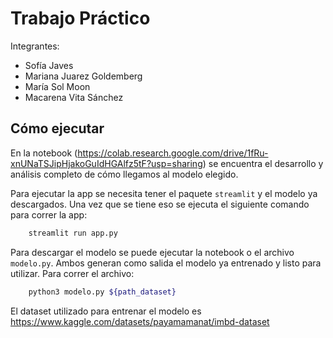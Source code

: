 # Trabajo Práctico

Integrantes:

- Sofía Javes
- Mariana Juarez Goldemberg
- María Sol Moon
- Macarena Vita Sánchez

## Cómo ejecutar

En la notebook (https://colab.research.google.com/drive/1fRu-xnUNaTSJipHjakoGuIdHGAlfz5tF?usp=sharing) se encuentra el desarrollo y análisis completo de cómo llegamos al modelo elegido.

Para ejecutar la app se necesita tener el paquete `streamlit` y el modelo ya descargados. Una vez que se tiene eso se ejecuta el siguiente comando para correr la app:

```bash
    streamlit run app.py
```

Para descargar el modelo se puede ejecutar la notebook o el archivo `modelo.py`. Ambos generan como salida el modelo ya entrenado y listo para utilizar. Para correr el archivo:

```bash
    python3 modelo.py ${path_dataset}
```

El dataset utilizado para entrenar el modelo es https://www.kaggle.com/datasets/payamamanat/imbd-dataset
